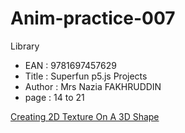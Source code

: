 # Anim-practice-007

Library 
- EAN : 9781697457629
- Title : Superfun p5.js Projects
- Author : Mrs Nazia FAKHRUDDIN
- page : 14 to 21

[Creating 2D Texture On A 3D Shape](../processing/library/9781697457629/002.html)